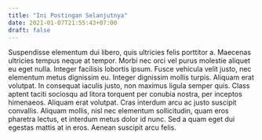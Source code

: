 ```yaml
---
title: "Ini Postingan Selanjutnya"
date: 2021-01-07T21:55:43+07:00
draft: false
---
```


Suspendisse elementum dui libero, quis ultricies felis porttitor a. Maecenas ultricies tempus neque at tempor. Morbi nec orci vel purus molestie aliquet eu eget nulla. Integer facilisis lobortis ipsum. Fusce vehicula velit justo, nec elementum metus dignissim eu. Integer dignissim mollis turpis. Aliquam erat volutpat. In consequat iaculis justo, non maximus ligula semper quis. Class aptent taciti sociosqu ad litora torquent per conubia nostra, per inceptos himenaeos. Aliquam erat volutpat. Cras interdum arcu ac justo suscipit convallis. Aliquam mollis, nisl nec elementum sollicitudin, quam eros pharetra lectus, et interdum metus dolor id nunc. Sed a quam eget dui egestas mattis at in eros. Aenean suscipit arcu felis.